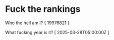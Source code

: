 # Fuck the rankings

Who the hell am I?
{ 19976821 }

What fucking year is it?
[ 2025-03-28T05:00:00Z ]
